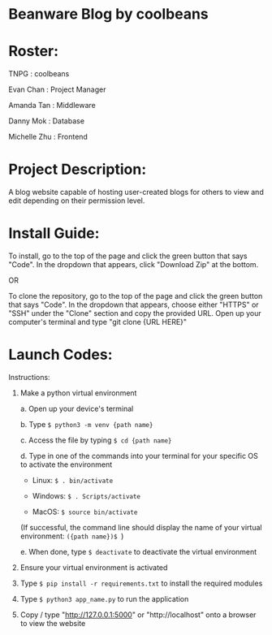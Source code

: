 # Beanware Blog by coolbeans
# Roster: 
  TNPG         : coolbeans

  Evan Chan    : Project Manager

  Amanda Tan   : Middleware

  Danny Mok    : Database

  Michelle Zhu : Frontend

# Project Description: 
  A blog website capable of hosting user-created blogs for others to view and edit depending on their permission level.
# Install Guide:
  To install, go to the top of the page and click the green button that says "Code". In the dropdown that appears, click "Download Zip" at the bottom. <br>

OR
  
  To clone the repository, go to the top of the page and click the green button that says "Code". In the dropdown that appears, choose either "HTTPS" or "SSH" under the "Clone" section and copy the provided URL. Open up your computer's terminal and type "git clone {URL HERE}"
# Launch Codes:
  Instructions:
  1. Make a python virtual environment

      a. Open up your device's terminal 

      b. Type ```$ python3 -m venv {path name}```

      c. Access the file by typing ```$ cd {path name}```

      d. Type in one of the commands into your terminal for your specific OS to activate the environment

      - Linux: ```$ . bin/activate```
       
      - Windows: ```$ . Scripts/activate```

      - MacOS: ```$ source bin/activate```

      (If successful, the command line should display the name of your virtual environment: ```({path name})$ ```)

      e. When done, type ```$ deactivate``` to deactivate the virtual environment

  2. Ensure your virtual environment is activated

  3. Type ```$ pip install -r requirements.txt``` to install the required modules

  4. Type ```$ python3 app_name.py``` to run the application

  5. Copy / type "http://127.0.0.1:5000" or "http://localhost" onto a browser to view the website
